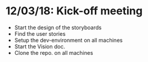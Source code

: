 # 12/03/18: Kick-off meeting
  - Start the design of the storyboards
  - Find the user stories
  - Setup the dev-environment on all machines
  - Start the Vision doc.
  - Clone the repo. on all machines
